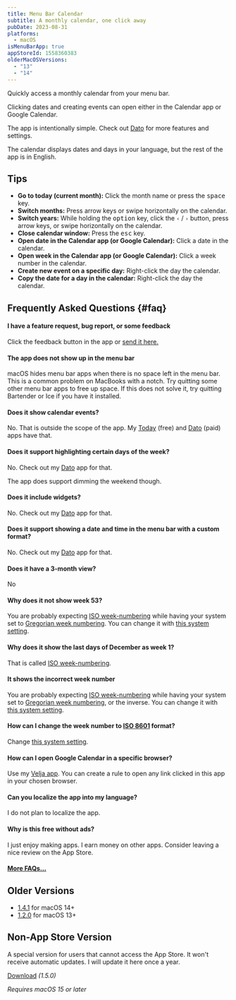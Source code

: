 ```yaml
---
title: Menu Bar Calendar
subtitle: A monthly calendar, one click away
pubDate: 2023-08-31
platforms:
  - macOS
isMenuBarApp: true
appStoreId: 1558360383
olderMacOSVersions:
  - "13"
  - "14"
---
```


Quickly access a monthly calendar from your menu bar.

Clicking dates and creating events can open either in the Calendar app or Google Calendar.

The app is intentionally simple. Check out [Dato](/dato) for more features and settings.

The calendar displays dates and days in your language, but the rest of the app is in English.

## Tips

- **Go to today (current month):** Click the month name or press the <kbd>space</kbd> key.
- **Switch months:** Press arrow keys or swipe horizontally on the calendar.
- **Switch years:** While holding the <kbd>option</kbd> key, click the `‹` / `›` button, press arrow keys, or swipe horizontally on the calendar.
- **Close calendar window:** Press the <kbd>esc</kbd> key.
- **Open date in the Calendar app (or Google Calendar):** Click a date in the calendar.
- **Open week in the Calendar app (or Google Calendar):** Click a week number in the calendar.
- **Create new event on a specific day:** Right-click the day the calendar.
- **Copy the date for a day in the calendar:** Right-click the day the calendar.

## Frequently Asked Questions {#faq}

#### I have a feature request, bug report, or some feedback

Click the feedback button in the app or [send it here.](https://o9-9.github.io/feedback?product=Menu%20Bar%20Calendar&referrer=Website-FAQ)

#### The app does not show up in the menu bar

macOS hides menu bar apps when there is no space left in the menu bar. This is a common problem on MacBooks with a notch. Try quitting some other menu bar apps to free up space. If this does not solve it, try quitting Bartender or Ice if you have it installed.

#### Does it show calendar events?

No. That is outside the scope of the app. My [Today](/today) (free) and [Dato](/dato) (paid) apps have that.

#### Does it support highlighting certain days of the week?

No. Check out my [Dato](/dato) app for that.

The app does support dimming the weekend though.

#### Does it include widgets?

No. Check out my [Dato](/dato) app for that.

#### Does it support showing a date and time in the menu bar with a custom format?

No. Check out my [Dato](/dato) app for that.

#### Does it have a 3-month view?

No

#### Why does it not show week 53?

You are probably expecting [ISO week-numbering](https://en.wikipedia.org/wiki/ISO_week_date) while having your system set to [Gregorian week numbering](https://en.wikipedia.org/wiki/ISO_week_date#Relation_with_the_Gregorian_calendar). You can change it with [this system setting](https://apple.stackexchange.com/questions/191445/standard-iso-8601-week-number-in-calendar-app/209340#209340).

#### Why does it show the last days of December as week 1?

That is called [ISO week-numbering](https://en.wikipedia.org/wiki/ISO_week_date).

#### It shows the incorrect week number

You are probably expecting [ISO week-numbering](https://en.wikipedia.org/wiki/ISO_week_date) while having your system set to [Gregorian week numbering](https://en.wikipedia.org/wiki/ISO_week_date#Relation_with_the_Gregorian_calendar), or the inverse. You can change it with [this system setting](https://apple.stackexchange.com/questions/191445/standard-iso-8601-week-number-in-calendar-app/209340#209340).

#### How can I change the week number to [ISO 8601](https://en.wikipedia.org/wiki/ISO_week_date) format?

Change [this system setting](https://apple.stackexchange.com/questions/191445/standard-iso-8601-week-number-in-calendar-app/209340#209340).

#### How can I open Google Calendar in a specific browser?

Use my [Velja app](https://o9-9.github.io/velja). You can create a rule to open any link clicked in this app in your chosen browser.

#### Can you localize the app into my language?

I do not plan to localize the app.

#### Why is this free without ads?

I just enjoy making apps. I earn money on other apps. Consider leaving a nice review on the App Store.

#### [More FAQs…](/apps/faq)

## Older Versions

- [1.4.1](https://www.dropbox.com/scl/fi/ldlznw1f2oo04i6j2hcnt/Menu-Bar-Calendar-1.4.1-macOS-14-1737700069.zip?rlkey=arklgyyq4k9dcodg1sq1us65n&raw=1) for macOS 14+
- [1.2.0](https://github.com/o9-9/meta/files/13922546/Menu.Bar.Calendar.1.2.0.-.macOS.13.zip) for macOS 13+

## Non-App Store Version

A special version for users that cannot access the App Store. It won't receive automatic updates. I will update it here once a year.

[Download](https://www.dropbox.com/scl/fi/g5qhxtrn54faq6eozuoq3/Menu-Bar-Calendar-1.5.0-1737699710.zip?rlkey=xt5ccdhhix969o7ts2isu5qci&raw=1) _(1.5.0)_

_Requires macOS 15 or later_
